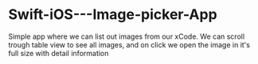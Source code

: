 # Swift-iOS---Image-picker-App
Simple app where we can list out images from our xCode. We can scroll trough table view to see all images, and on click we open the image in it's full size with detail information

